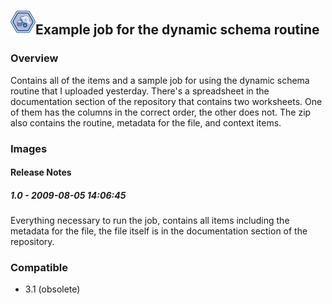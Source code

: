 ## <img src='./logo.jpg' width='40' height='40'>Example job for the dynamic schema routine

### Overview
Contains all of the items and a sample job for using the dynamic schema routine that I uploaded yesterday.  There's a spreadsheet in the documentation section of the repository that contains two worksheets.  One of them has the columns in the correct order, the other does not.  The zip also contains the routine, metadata for the file, and context items.
### Images




#### Release Notes

##### 1.0 - 2009-08-05 14:06:45
Everything necessary to run the job, contains all items including the metadata for the file, the file itself is in the documentation section of the repository.
### Compatible
 -  3.1 (obsolete)